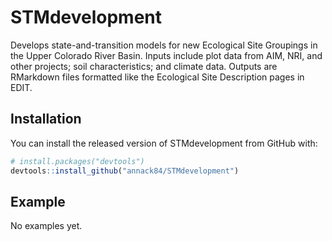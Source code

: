 
<!-- README.md is generated from README.Rmd. Please edit that file -->

# STMdevelopment

<!-- badges: start -->

<!-- badges: end -->

Develops state-and-transition models for new Ecological Site Groupings
in the Upper Colorado River Basin. Inputs include plot data from AIM,
NRI, and other projects; soil characteristics; and climate data. Outputs
are RMarkdown files formatted like the Ecological Site Description pages
in EDIT.

## Installation

You can install the released version of STMdevelopment from GitHub with:

``` r
# install.packages("devtools")
devtools::install_github("annack84/STMdevelopment")
```

## Example

No examples yet.
